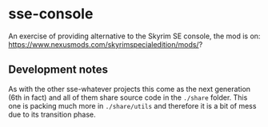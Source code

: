 # sse-console
An exercise of providing alternative to the Skyrim SE console, the mod is on:
https://www.nexusmods.com/skyrimspecialedition/mods/?

## Development notes
As with the other sse-whatever projects this come as the next generation (6th in fact) and all of
them share source code in the `./share` folder. This one is packing much more in `./share/utils` 
and therefore it is a bit of mess due to its transition phase.
